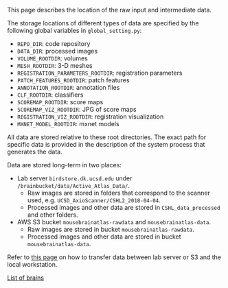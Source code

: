 This page describes the location of the raw input and intermediate data.

The storage locations of different types of data are specified by the following global variables in `global_setting.py`:

- `REPO_DIR`: code repository
- `DATA_DIR`: processed images
- `VOLUME_ROOTDIR`: volumes
- `MESH_ROOTDIR`: 3-D meshes
- `REGISTRATION_PARAMETERS_ROOTDIR`: registration parameters
- `PATCH_FEATURES_ROOTDIR`: patch features
- `ANNOTATION_ROOTDIR`: annotation files
- `CLF_ROOTDIR`: classifiers
- `SCOREMAP_ROOTDIR`: score maps
- `SCOREMAP_VIZ_ROOTDIR`: JPG of score maps
- `REGISTRATION_VIZ_ROOTDIR`: registration visualization
- `MXNET_MODEL_ROOTDIR`: mxnet models

All data are stored relative to these root directories. The exact path for specific data is provided in the description of the system process that generates the data.

Data are stored long-term in two places:
- Lab server `birdstore.dk.ucsd.edu` under `/brainbucket/data/Active_Atlas_Data/`. 
  - Raw images are stored in folders that correspond to the scanner used, e.g. `UCSD_AxioScanner/CSHL2_2018-04-04`.
  - Processed images and other data are stored in `CSHL_data_processed` and other folders.
- AWS S3 bucket `mousebrainatlas-rawdata` and `mousebrainatlas-data`.
  - Raw images are stored in bucket `mousebrainatlas-rawdata`.
  - Processed images and other data are stored in bucket `mousebrainatlas-data`.

Refer to [this page](TransferFiles.md) on how to transfer data between lab server or S3 and the local workstation.

[List of brains](../Brain_stack_directories.md)
